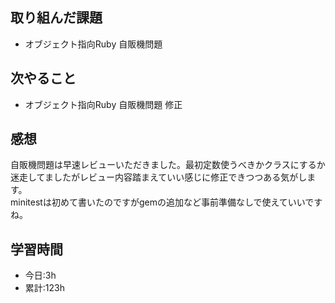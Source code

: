 ## 取り組んだ課題
- オブジェクト指向Ruby 自販機問題

## 次やること
- オブジェクト指向Ruby 自販機問題 修正

## 感想
自販機問題は早速レビューいただきました。最初定数使うべきかクラスにするか迷走してましたがレビュー内容踏まえていい感じに修正できつつある気がします。  
minitestは初めて書いたのですがgemの追加など事前準備なしで使えていいですね。  

## 学習時間
- 今日:3h
- 累計:123h
